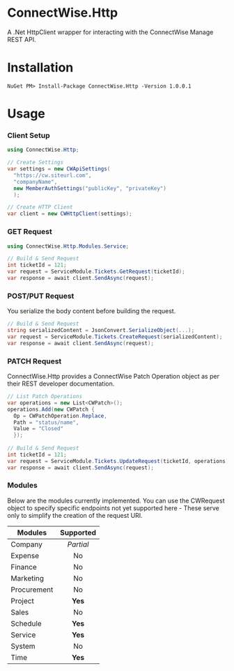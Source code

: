 # ConnectWise.Http
A .Net HttpClient wrapper for interacting with the ConnectWise Manage REST API.

# Installation
```
NuGet PM> Install-Package ConnectWise.Http -Version 1.0.0.1
```

# Usage

### Client Setup
```C#
using ConnectWise.Http;

// Create Settings
var settings = new CWApiSettings(
  "https://cw.siteurl.com",
  "companyName",
  new MemberAuthSettings("publicKey", "privateKey")
  );

// Create HTTP Client
var client = new CWHttpClient(settings);
```

### GET Request
```C#
using ConnectWise.Http.Modules.Service;

// Build & Send Request
int ticketId = 121;
var request = ServiceModule.Tickets.GetRequest(ticketId);
var response = await client.SendAsync(request);
```

### POST/PUT Request
You serialize the body content before building the request.
```C#
// Build & Send Request
string serializedContent = JsonConvert.SerializeObject(...);
var request = ServiceModule.Tickets.CreateRequest(serializedContent);
var response = await client.SendAsync(request);
```

### PATCH Request
ConnectWise.Http provides a ConnectWise Patch Operation object as per their REST developer documentation.
```C#
// List Patch Operations
var operations = new List<CWPatch>();
operations.Add(new CWPatch {
  Op = CWPatchOperation.Replace,
  Path = "status/name",
  Value = "Closed"
  });
  
// Build & Send Request
int ticketId = 121;
var request = ServiceModule.Tickets.UpdateRequest(ticketId, operations);
var response = await client.SendAsync(request);
```

### Modules
Below are the modules currently implemented. You can use the CWRequest object to specify specific endpoints not yet supported here - These serve only to simplify the creation of the request URI.

|   Modules  | Supported |
|------------|:---------:|
|Company     |*Partial*  |
|Expense     |No         |
|Finance     |No         |
|Marketing   |No         |
|Procurement |No         |
|Project     |**Yes**    |
|Sales       |No         |
|Schedule    |**Yes**    |
|Service     |**Yes**    |
|System      |No         |
|Time        |**Yes**    |
